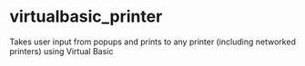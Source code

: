 virtualbasic_printer
====================

Takes user input from popups and prints to any printer (including networked printers) using Virtual Basic